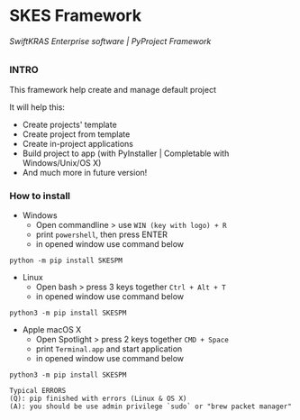 # SKES Framework
###### SwiftKRAS Enterprise software | PyProject Framework

### INTRO

This framework help create and manage default project

It will help this:

* Create projects' template
* Create project from template
* Create in-project applications
* Build project to app (with PyInstaller | Completable with Windows/Unix/OS X)
* And much more in future version!

### How to install

* Windows
  * Open commandline > use `WIN (key with logo) + R`
  * print `powershell`, then press ENTER
  * in opened window use command below

`python -m pip install SKESPM`

* Linux
  * Open bash > press 3 keys together `Ctrl + Alt + T`
  * in opened window use command below

`python3 -m pip install SKESPM`

* Apple macOS X
  * Open Spotlight > press 2 keys together `CMD + Space`
  * print `Terminal.app` and start application
  * in opened window use command below

`python3 -m pip install SKESPM`

    Typical ERRORS
    (Q): pip finished with errors (Linux & OS X) 
    (A): you should be use admin privilege `sudo` or "brew packet manager"
